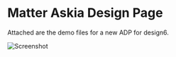 # Matter Askia Design Page

Attached are the demo files for a new ADP for design6.

![Screenshot]()
